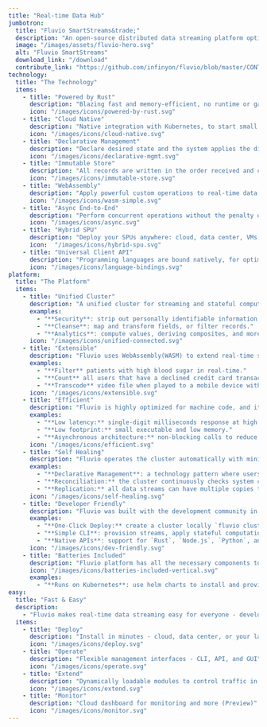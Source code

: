 ```yaml
---
title: "Real-time Data Hub"
jumbotron:
  title: "Fluvio SmartStreams&trade;"
  description: "An open-source distributed data streaming platform optimized for speed and flexibility. Use **Connect** to create real-time data streams and **SmartStreams**  to upload your custom logic and modify data while still in-flight."
  image: "/images/assets/fluvio-hero.svg"
  alt: "Fluvio SmartStreams"
  download_link: "/download"
  contribute_link: "https://github.com/infinyon/fluvio/blob/master/CONTRIBUTING.md"
technology:
  title: "The Technology"
  items:
    - title: "Powered by Rust"
      description: "Blazing fast and memory-efficient, no runtime or garbage collector."
      icon: "/images/icons/powered-by-rust.svg"
    - title: "Cloud Native"
      description: "Native integration with Kubernetes, to start small and scale on demand."
      icon: "/images/icons/cloud-native.svg"
    - title: "Declarative Management"
      description: "Declare desired state and the system applies the difference."
      icon: "/images/icons/declarative-mgmt.svg"
    - title: "Immutable Store"
      description: "All records are written in the order received and cannot be altered."
      icon: "/images/icons/immutable-store.svg"
    - title: "WebAssembly"
      description: "Apply powerful custom operations to real-time data streaming."
      icon: "/images/icons/wasm-simple.svg"
    - title: "Async End-to-End"
      description: "Perform concurrent operations without the penalty of threads."
      icon: "/images/icons/async.svg"
    - title: "Hybrid SPU"
      description: "Deploy your SPUs anywhere: cloud, data center, VMs, desktop, etc."
      icon:  "/images/icons/hybrid-spu.svg"
    - title: "Universal Client API"
      description: "Programming languages are bound natively, for optimal performance."
      icon: "/images/icons/language-bindings.svg"
platform:
  title: "The Platform"
  items:
    - title: "Unified Cluster"
      description: "A unified cluster for streaming and stateful computation minimizes delay, reduces operational complexity, and boosts security. When streaming and stateful computation are combined, it sets the foundation for a new class of real-time streaming use cases unique to Fluvio. For example:"
      examples:
        - "**Security**: strip out personally identifiable information (PII), and encrypt fields." 
        - "**Cleanse**: map and transform fields, or filter records." 
        - "**Analytics**: compute values, deriving composites, and more."
      icon: "/images/icons/unified-connected.svg"
    - title: "Extensible"
      description: "Fluvio uses WebAssembly(WASM) to extend real-time stateful computation to a countless number of use cases. Custom modules are loaded dynamically and applied to any number of data streams. For example:"
      examples:
        - "**Filter** patients with high blood sugar in real-time."
        - "**Count** all users that have a declined credit card transaction from offset 0."
        - "**Transcode** video file when played to a mobile device with insufficient network bandwidth."
      icon: "/images/icons/extensible.svg"
    - title: "Efficient"
      description: "Fluvio is highly optimized for machine code, and it does not require a virtual machine or garbage collection. It can scale from IOT devices such as Raspberry Pi to multi-core servers."
      examples:
        - "**Low latency:** single-digit milliseconds response at high throughput and consistent variance."
        - "**Low footprint:** small executable and low memory."
        - "**Asynchronous architecture:** non-blocking calls to reduce latency and scale to a large number of concurrent streams."
      icon: "/images/icons/efficient.svg"    
    - title: "Self Healing"
      description: "Fluvio operates the cluster automatically with minimum human intervention. The platform implements self-healing by combining a variety of technologies:"
      examples:
        - "**Declarative Management**: a technology pattern where users declare intent and the system provisions resources as they become available."
        - "**Reconciliation:** the cluster continuously checks system components and brings them to a stable state."
        - "**Replication:** all data streams can have multiple copies to reduce the possibility of data loss during outages." 
      icon: "/images/icons/self-healing.svg"   
    - title: "Developer Friendly"
      description: "Fluvio was built with the development community in mind. It offers a powerful CLI for operational efficiency and native language bindings for most common programming languages. For example:"
      examples:
        - "**One-Click Deploy:** create a cluster locally `fluvio cluster start` or login to cloud `fluvio cloud login` with one simple command."
        - "**Simple CLI**: provision streams, apply stateful computations, produce, consume and more."
        - "**Native APIs**: support for `Rust`, `Node.js`, `Python`, and `Java` with other languages coming soon." 
      icon: "/images/icons/dev-friendly.svg"
    - title: "Batteries Included"
      description: "Fluvio platform has all the necessary components to deploy and run a data streaming cluster. The platform has built-in connectors and stateful computation modules to cover general use cases right out of the box. These connectors and stateful computations can be augmented as needed. We invite and appreciate help from the community to expand our collection of connectors and WASM stateful computation modules."
      icon: "/images/icons/batteries-included-vertical.svg"
      examples:
        - "**Runs on Kubernetes**: use helm charts to install and provision Fluvio cluster." 
easy: 
  title: "Fast & Easy"
  description: 
    - "Fluvio makes real-time data streaming easy for everyone - developers, data engineers, IT operators."
  items:
    - title: "Deploy"
      description: "Install in minutes - cloud, data center, or your laptop"
      icon: "/images/icons/deploy.svg"
    - title: "Operate"
      description: "Flexible management interfaces - CLI, API, and GUI"
      icon: "/images/icons/operate.svg"
    - title: "Extend"
      description: "Dynamically loadable modules to control traffic in real-time"
      icon: "/images/icons/extend.svg"
    - title: "Monitor"
      description: "Cloud dashboard for monitoring and more (Preview)"  
      icon: "/images/icons/monitor.svg" 
---
```

